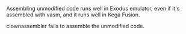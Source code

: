 Assembling unmodified code runs well in Exodus emulator, even if it's
assembled with vasm, and it runs well in Kega Fusion.

clownassembler fails to assemble the unmodified code.